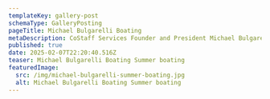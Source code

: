 ```yaml
---
templateKey: gallery-post
schemaType: GalleryPosting
pageTitle: Michael Bulgarelli Boating
metaDescription: CoStaff Services Founder and President Michael Bulgarelli
published: true
date: 2025-02-07T22:20:40.516Z
teaser: Michael Bulgarelli Boating Summer boating
featuredImage:
  src: /img/michael-bulgarelli-summer-boating.jpg
  alt: Michael Bulgarelli Boating Summer boating
---
```

